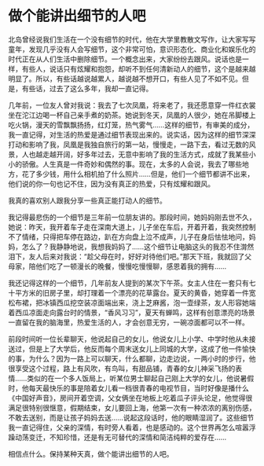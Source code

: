 # 做个能讲出细节的人吧

北岛曾经说我们生活在一个没有细节的时代，他在大学里教散文写作，让大家写写童年，发现几乎没有人会写细节，这个非常可怕，意识形态化、商业化和娱乐化的时代正在从人们生活中删除细节。一个概念出来，大家纷纷去跟风。说话也是一样，有些人，说话只有炫耀和抱怨，却听不到任何清新动人的细节，这个是越来越明显了。所以，有些话越说越累人，越说越不想开口，有些人见了不如不见。但是，有些话，过去了这么多年，我却一直记得。 

几年前，一位友人曾对我说：我去了七次凤凰，将来老了，我还愿意穿一件红衣裳坐在沱江边喝一杯自己亲手煮的奶茶。她说到冬天，凤凰的人很少，她在吊脚楼上吃火锅，漫天的雪飘飘扬扬，红灯笼，热气雾气……这样的细节，有审美的成分，我一直记得，对生活的热爱是通过细节表现出来的。说实话，因为这样的细节深深打动和影响了我，凤凰是我独自旅行的第一站，慢慢走，一路下去，看过无数的风景，人也越走越开阔，好多年过去，无意中影响了我的生活方式，成就了我某些小小的骄傲。人生真是一件奇妙和偶然的事。现在，太多的人会说，我去了哪些地方，花了多少钱，用什么相机拍了什么照片……但是，他们一个细节都讲不出来，他们说的你一句也记不住，因为没有真正的热爱，只有炫耀和跟风。 

我真的喜欢别人跟我分享一些真正能打动人的细节。 

我记得最悲伤的一个细节是三年前一位朋友讲的。那段时间，她妈妈刚去世不久，她说：昨天，我开着车子走在深南大道上，儿子坐在车后，开着开着，我突然控制不了情绪，只得把车停在路边，趴在方向盘上泣不成声，儿子在身后怯怯地问，妈妈，怎么了？我静静地说，我想我妈妈了……这个细节让电脑这头的我忍不住潸然泪下，友人后来对我说：“趁父母在时，好好对待他们吧。”那天下班，我就回了父母家，陪他们吃了一顿漫长的晚餐，慢慢吃慢慢聊，感恩着我的拥有…… 

我还记得这样的一个细节，几年前友人提到的某次下午茶。女主人住在一套只有七十平方米的旧房子里，却打理着一个漂亮的花草露台。夏天的黄昏，她穿着一件宽松布裙，把冰镇西瓜挖空装凉面端出来，浇上芝麻酱，泡一壶绿茶，友人形容她端着西瓜凉面走向露台时的情景，“香风习习”，夏天有蝉鸣，这样有创意漂亮的场景一直留在我的脑海里，热爱生活的人，才会创意无穷，一碗凉面都可以不一样。 

前段时间听一位长辈聊天，他说起自己的女儿，他说女儿上小学、中学时他从未接送过，但是上了大学后，他反而每个周末送女儿上同城的大学，这成了他一件愉快的事，为什么？因为一路上可以聊天，什么都聊，边走边说，一两小时的步行，他很享受这个过程，路上有风吹，有鸟叫，有甜品铺，青春的女儿神采飞扬的表情……类似的在一个多人饭局上，听某位男士聊起自己刚上大学的女儿，他说暑假时，他每天最快乐的事是陪着女儿看一档很青春的电视节目，当时好像是播什么《中国好声音》，房间开着空调，父女俩坐在地板上吃着瓜子评头论足，他觉得很满足很特别很惬意，假期结束，女儿要回上海，他第一次有一种浓浓的离别伤感，不敢去送别，而是让孩子妈妈去送……说起这段话时，他的眼睛湿润了。这些细节我一直记得住，父亲的深情，有时旁人看着，也是感动的。这个世界再怎么喧嚣浮躁动荡变迁，不知珍惜，还是有无可替代的深情和简洁纯粹的爱存在…… 

相信点什么。保持某种天真，做个能讲出细节的人吧。